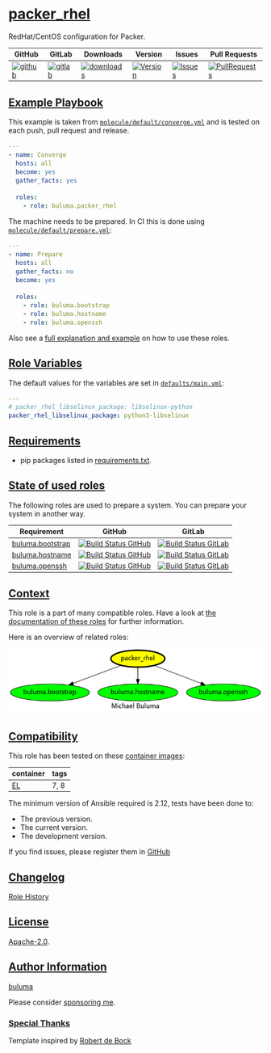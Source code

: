 # [packer_rhel](#packer_rhel)

RedHat/CentOS configuration for Packer.

|GitHub|GitLab|Downloads|Version|Issues|Pull Requests|
|------|------|-------|-------|------|-------------|
|[![github](https://github.com/buluma/ansible-role-packer_rhel/workflows/Ansible%20Molecule/badge.svg)](https://github.com/buluma/ansible-role-packer_rhel/actions)|[![gitlab](https://gitlab.com/shadowwalker/ansible-role-packer_rhel/badges/master/pipeline.svg)](https://gitlab.com/shadowwalker/ansible-role-packer_rhel)|[![downloads](https://img.shields.io/ansible/role/d/4793)](https://galaxy.ansible.com/buluma/packer_rhel)|[![Version](https://img.shields.io/github/release/buluma/ansible-role-packer_rhel.svg)](https://github.com/buluma/ansible-role-packer_rhel/releases/)|[![Issues](https://img.shields.io/github/issues/buluma/ansible-role-packer_rhel.svg)](https://github.com/buluma/ansible-role-packer_rhel/issues/)|[![PullRequests](https://img.shields.io/github/issues-pr-closed-raw/buluma/ansible-role-packer_rhel.svg)](https://github.com/buluma/ansible-role-packer_rhel/pulls/)|

## [Example Playbook](#example-playbook)

This example is taken from [`molecule/default/converge.yml`](https://github.com/buluma/ansible-role-packer_rhel/blob/master/molecule/default/converge.yml) and is tested on each push, pull request and release.

```yaml
---
- name: Converge
  hosts: all
  become: yes
  gather_facts: yes

  roles:
    - role: buluma.packer_rhel
```

The machine needs to be prepared. In CI this is done using [`molecule/default/prepare.yml`](https://github.com/buluma/ansible-role-packer_rhel/blob/master/molecule/default/prepare.yml):

```yaml
---
- name: Prepare
  hosts: all
  gather_facts: no
  become: yes

  roles:
    - role: buluma.bootstrap
    - role: buluma.hostname
    - role: buluma.openssh
```

Also see a [full explanation and example](https://buluma.github.io/how-to-use-these-roles.html) on how to use these roles.

## [Role Variables](#role-variables)

The default values for the variables are set in [`defaults/main.yml`](https://github.com/buluma/ansible-role-packer_rhel/blob/master/defaults/main.yml):

```yaml
---
# packer_rhel_libselinux_package: libselinux-python
packer_rhel_libselinux_package: python3-libselinux
```

## [Requirements](#requirements)

- pip packages listed in [requirements.txt](https://github.com/buluma/ansible-role-packer_rhel/blob/master/requirements.txt).

## [State of used roles](#state-of-used-roles)

The following roles are used to prepare a system. You can prepare your system in another way.

| Requirement | GitHub | GitLab |
|-------------|--------|--------|
|[buluma.bootstrap](https://galaxy.ansible.com/buluma/bootstrap)|[![Build Status GitHub](https://github.com/buluma/ansible-role-bootstrap/workflows/Ansible%20Molecule/badge.svg)](https://github.com/buluma/ansible-role-bootstrap/actions)|[![Build Status GitLab](https://gitlab.com/shadowwalker/ansible-role-bootstrap/badges/master/pipeline.svg)](https://gitlab.com/shadowwalker/ansible-role-bootstrap)|
|[buluma.hostname](https://galaxy.ansible.com/buluma/hostname)|[![Build Status GitHub](https://github.com/buluma/ansible-role-hostname/workflows/Ansible%20Molecule/badge.svg)](https://github.com/buluma/ansible-role-hostname/actions)|[![Build Status GitLab](https://gitlab.com/shadowwalker/ansible-role-hostname/badges/master/pipeline.svg)](https://gitlab.com/shadowwalker/ansible-role-hostname)|
|[buluma.openssh](https://galaxy.ansible.com/buluma/openssh)|[![Build Status GitHub](https://github.com/buluma/ansible-role-openssh/workflows/Ansible%20Molecule/badge.svg)](https://github.com/buluma/ansible-role-openssh/actions)|[![Build Status GitLab](https://gitlab.com/shadowwalker/ansible-role-openssh/badges/master/pipeline.svg)](https://gitlab.com/shadowwalker/ansible-role-openssh)|

## [Context](#context)

This role is a part of many compatible roles. Have a look at [the documentation of these roles](https://buluma.github.io/) for further information.

Here is an overview of related roles:

![dependencies](https://raw.githubusercontent.com/buluma/ansible-role-packer_rhel/png/requirements.png "Dependencies")

## [Compatibility](#compatibility)

This role has been tested on these [container images](https://hub.docker.com/u/buluma):

|container|tags|
|---------|----|
|[EL](https://hub.docker.com/repository/docker/buluma/enterpriselinux/general)|7, 8|

The minimum version of Ansible required is 2.12, tests have been done to:

- The previous version.
- The current version.
- The development version.

If you find issues, please register them in [GitHub](https://github.com/buluma/ansible-role-packer_rhel/issues)

## [Changelog](#changelog)

[Role History](https://github.com/buluma/ansible-role-packer_rhel/blob/master/CHANGELOG.md)

## [License](#license)

[Apache-2.0](https://github.com/buluma/ansible-role-packer_rhel/blob/master/LICENSE).

## [Author Information](#author-information)

[buluma](https://buluma.github.io/)

Please consider [sponsoring me](https://github.com/sponsors/buluma).

### [Special Thanks](#special-thanks)

Template inspired by [Robert de Bock](https://github.com/robertdebock)
